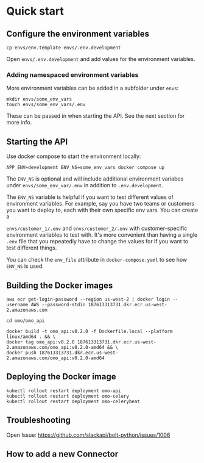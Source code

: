 # Quick start

## Configure the environment variables

`cp envs/env.template envs/.env.development`

Open `envs/.env.development` and add values for the environment variables.

### Adding namespaced environment variables

More environment variables can be added in a subfolder under `envs`:

```
mkdir envs/some_env_vars
touch envs/some_env_vars/.env
```

These can be passed in when starting the API. See the next section for more info.

## Starting the API

Use docker compose to start the environment locally:

`APP_ENV=development ENV_NS=some_env_vars docker compose up`

The `ENV_NS` is optional and will include additional environment variabes under `envs/some_env_var/.env` in addition to `.env.development`.

The `ENV_NS` variable is helpful if you want to test different values of environment variables. For example, say you have two teams or customers you want to deploy to, each with their own specific env vars. You can create a

`envs/customer_1/.env` and `envs/customer_2/.env` with customer-specific environment variables to test with. It's more convenient than having a single
`.env` file that you repeatedly have to change the values for if you want to test different things.

You can check the `env_file` attribute in `docker-compose.yaml` to see how `ENV_NS` is used. 


## Building the Docker images


```
aws ecr get-login-password --region us-west-2 | docker login --username AWS --password-stdin 187613313731.dkr.ecr.us-west-2.amazonaws.com

cd omo/omo_api

docker build -t omo_api:v0.2.0 -f Dockerfile.local --platform linux/amd64 . && \
docker tag omo_api:v0.2.0 187613313731.dkr.ecr.us-west-2.amazonaws.com/omo_api:v0.2.0-amd64 && \
docker push 187613313731.dkr.ecr.us-west-2.amazonaws.com/omo_api:v0.2.0-amd64
```

## Deploying the Docker image
```
kubectl rollout restart deployment omo-api
kubectl rollout restart deployment omo-celery
kubectl rollout restart deployment omo-celerybeat
```

## Troubleshooting

Open Issue: https://github.com/slackapi/bolt-python/issues/1006

## How to add a new Connector
